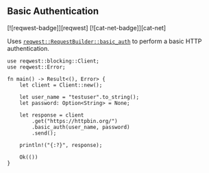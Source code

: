 ## Basic Authentication

[![reqwest-badge]][reqwest] [![cat-net-badge]][cat-net]

Uses [`reqwest::RequestBuilder::basic_auth`] to perform a basic HTTP authentication.

```rust,edition2018,no_run
use reqwest::blocking::Client;
use reqwest::Error;

fn main() -> Result<(), Error> {
    let client = Client::new();

    let user_name = "testuser".to_string();
    let password: Option<String> = None;

    let response = client
        .get("https://httpbin.org/")
        .basic_auth(user_name, password)
        .send();

    println!("{:?}", response);

    Ok(())
}
```

[`reqwest::RequestBuilder::basic_auth`]: https://docs.rs/reqwest/*/reqwest/struct.RequestBuilder.html#method.basic_auth
